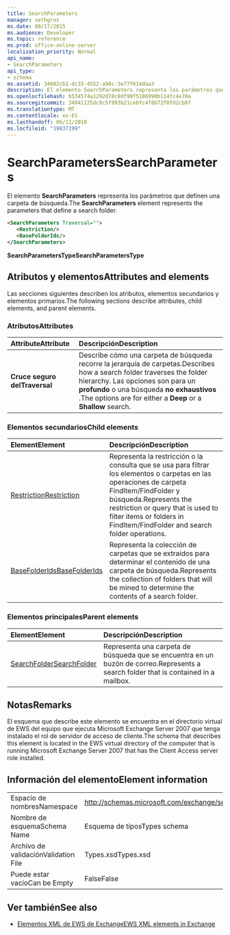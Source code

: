 ```yaml
---
title: SearchParameters
manager: sethgros
ms.date: 09/17/2015
ms.audience: Developer
ms.topic: reference
ms.prod: office-online-server
localization_priority: Normal
api_name:
- SearchParameters
api_type:
- schema
ms.assetid: 34602cb1-dc33-4552-a98c-3e77f614daa3
description: El elemento SearchParameters representa los parámetros que definen una carpeta de búsqueda.
ms.openlocfilehash: b534574a1292d78c8df99f5186990b114fc4e70a
ms.sourcegitcommit: 34041125dc8c5f993b21cebfc4f8b72f0fd2cb6f
ms.translationtype: MT
ms.contentlocale: es-ES
ms.lasthandoff: 06/11/2018
ms.locfileid: "19837299"
---
```

# <a name="searchparameters"></a><span data-ttu-id="3498c-103">SearchParameters</span><span class="sxs-lookup"><span data-stu-id="3498c-103">SearchParameters</span></span>

<span data-ttu-id="3498c-104">El elemento **SearchParameters** representa los parámetros que definen una carpeta de búsqueda.</span><span class="sxs-lookup"><span data-stu-id="3498c-104">The **SearchParameters** element represents the parameters that define a search folder.</span></span> 
  
```xml
<SearchParameters Traversal="">
   <Restriction/>
   <BaseFolderIds/>
</SearchParameters>
```

 <span data-ttu-id="3498c-105">**SearchParametersType**</span><span class="sxs-lookup"><span data-stu-id="3498c-105">**SearchParametersType**</span></span>
## <a name="attributes-and-elements"></a><span data-ttu-id="3498c-106">Atributos y elementos</span><span class="sxs-lookup"><span data-stu-id="3498c-106">Attributes and elements</span></span>

<span data-ttu-id="3498c-107">Las secciones siguientes describen los atributos, elementos secundarios y elementos primarios.</span><span class="sxs-lookup"><span data-stu-id="3498c-107">The following sections describe attributes, child elements, and parent elements.</span></span>
  
### <a name="attributes"></a><span data-ttu-id="3498c-108">Atributos</span><span class="sxs-lookup"><span data-stu-id="3498c-108">Attributes</span></span>

|<span data-ttu-id="3498c-109">**Attribute**</span><span class="sxs-lookup"><span data-stu-id="3498c-109">**Attribute**</span></span>|<span data-ttu-id="3498c-110">**Descripción**</span><span class="sxs-lookup"><span data-stu-id="3498c-110">**Description**</span></span>|
|:-----|:-----|
|<span data-ttu-id="3498c-111">**Cruce seguro del**</span><span class="sxs-lookup"><span data-stu-id="3498c-111">**Traversal**</span></span> <br/> |<span data-ttu-id="3498c-112">Describe cómo una carpeta de búsqueda recorre la jerarquía de carpetas.</span><span class="sxs-lookup"><span data-stu-id="3498c-112">Describes how a search folder traverses the folder hierarchy.</span></span> <span data-ttu-id="3498c-113">Las opciones son para un **profundo** o una búsqueda **no exhaustivos** .</span><span class="sxs-lookup"><span data-stu-id="3498c-113">The options are for either a **Deep** or a **Shallow** search.</span></span>  <br/> |
   
### <a name="child-elements"></a><span data-ttu-id="3498c-114">Elementos secundarios</span><span class="sxs-lookup"><span data-stu-id="3498c-114">Child elements</span></span>

|<span data-ttu-id="3498c-115">**Element**</span><span class="sxs-lookup"><span data-stu-id="3498c-115">**Element**</span></span>|<span data-ttu-id="3498c-116">**Descripción**</span><span class="sxs-lookup"><span data-stu-id="3498c-116">**Description**</span></span>|
|:-----|:-----|
|[<span data-ttu-id="3498c-117">Restriction</span><span class="sxs-lookup"><span data-stu-id="3498c-117">Restriction</span></span>](restriction.md) <br/> |<span data-ttu-id="3498c-118">Representa la restricción o la consulta que se usa para filtrar los elementos o carpetas en las operaciones de carpeta FindItem/FindFolder y búsqueda.</span><span class="sxs-lookup"><span data-stu-id="3498c-118">Represents the restriction or query that is used to filter items or folders in FindItem/FindFolder and search folder operations.</span></span>  <br/> |
|[<span data-ttu-id="3498c-119">BaseFolderIds</span><span class="sxs-lookup"><span data-stu-id="3498c-119">BaseFolderIds</span></span>](basefolderids.md) <br/> |<span data-ttu-id="3498c-120">Representa la colección de carpetas que se extraídos para determinar el contenido de una carpeta de búsqueda.</span><span class="sxs-lookup"><span data-stu-id="3498c-120">Represents the collection of folders that will be mined to determine the contents of a search folder.</span></span>  <br/> |
   
### <a name="parent-elements"></a><span data-ttu-id="3498c-121">Elementos principales</span><span class="sxs-lookup"><span data-stu-id="3498c-121">Parent elements</span></span>

|<span data-ttu-id="3498c-122">**Element**</span><span class="sxs-lookup"><span data-stu-id="3498c-122">**Element**</span></span>|<span data-ttu-id="3498c-123">**Descripción**</span><span class="sxs-lookup"><span data-stu-id="3498c-123">**Description**</span></span>|
|:-----|:-----|
|[<span data-ttu-id="3498c-124">SearchFolder</span><span class="sxs-lookup"><span data-stu-id="3498c-124">SearchFolder</span></span>](searchfolder.md) <br/> |<span data-ttu-id="3498c-125">Representa una carpeta de búsqueda que se encuentra en un buzón de correo.</span><span class="sxs-lookup"><span data-stu-id="3498c-125">Represents a search folder that is contained in a mailbox.</span></span>  <br/> |
   
## <a name="remarks"></a><span data-ttu-id="3498c-126">Notas</span><span class="sxs-lookup"><span data-stu-id="3498c-126">Remarks</span></span>

<span data-ttu-id="3498c-127">El esquema que describe este elemento se encuentra en el directorio virtual de EWS del equipo que ejecuta Microsoft Exchange Server 2007 que tenga instalado el rol de servidor de acceso de cliente.</span><span class="sxs-lookup"><span data-stu-id="3498c-127">The schema that describes this element is located in the EWS virtual directory of the computer that is running Microsoft Exchange Server 2007 that has the Client Access server role installed.</span></span>
  
## <a name="element-information"></a><span data-ttu-id="3498c-128">Información del elemento</span><span class="sxs-lookup"><span data-stu-id="3498c-128">Element information</span></span>

|||
|:-----|:-----|
|<span data-ttu-id="3498c-129">Espacio de nombres</span><span class="sxs-lookup"><span data-stu-id="3498c-129">Namespace</span></span>  <br/> |http://schemas.microsoft.com/exchange/services/2006/types  <br/> |
|<span data-ttu-id="3498c-130">Nombre de esquema</span><span class="sxs-lookup"><span data-stu-id="3498c-130">Schema Name</span></span>  <br/> |<span data-ttu-id="3498c-131">Esquema de tipos</span><span class="sxs-lookup"><span data-stu-id="3498c-131">Types schema</span></span>  <br/> |
|<span data-ttu-id="3498c-132">Archivo de validación</span><span class="sxs-lookup"><span data-stu-id="3498c-132">Validation File</span></span>  <br/> |<span data-ttu-id="3498c-133">Types.xsd</span><span class="sxs-lookup"><span data-stu-id="3498c-133">Types.xsd</span></span>  <br/> |
|<span data-ttu-id="3498c-134">Puede estar vacío</span><span class="sxs-lookup"><span data-stu-id="3498c-134">Can be Empty</span></span>  <br/> |<span data-ttu-id="3498c-135">False</span><span class="sxs-lookup"><span data-stu-id="3498c-135">False</span></span>  <br/> |
   
## <a name="see-also"></a><span data-ttu-id="3498c-136">Ver también</span><span class="sxs-lookup"><span data-stu-id="3498c-136">See also</span></span>



- [<span data-ttu-id="3498c-137">Elementos XML de EWS de Exchange</span><span class="sxs-lookup"><span data-stu-id="3498c-137">EWS XML elements in Exchange</span></span>](ews-xml-elements-in-exchange.md)

